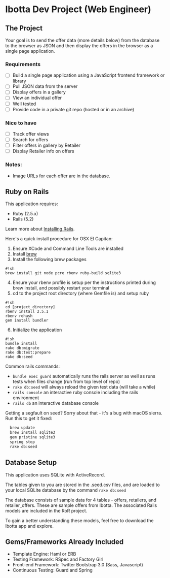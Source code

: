 Ibotta Dev Project (Web Engineer)
=========

The Project
---
Your goal is to send the offer data (more details below) from the
database to the browser as JSON and then display the offers in the
browser as a single page application.

### Requirements
 * [ ] Build a single page application using a JavaScript frontend framework or library
 * [ ] Pull JSON data from the server
 * [ ] Display offers in a gallery
 * [ ] View an individual offer
 * [ ] Well tested
 * [ ] Provide code in a private git repo (hosted or in an archive)

### Nice to have
 * [ ] Track offer views
 * [ ] Search for offers
 * [ ] Filter offers in gallery by Retailer
 * [ ] Display Retailer info on offers

### Notes:

 * Image URLs for each offer are in the database.


Ruby on Rails
---

This application requires:

* Ruby (2.5.x)
* Rails (5.2)

Learn more about [Installing Rails](http://railsapps.github.io/installing-rails.html).

Here's a quick install procedure for OSX El Capitan:

1. Ensure XCode and Command Line Tools are installed
2. Install [brew](http://brew.sh/)
3. Install the following brew packages
```
#!sh
brew install git node pcre rbenv ruby-build sqlite3
```
4. Ensure your rbenv profile is setup per the instructions printed during brew install, and possibly restart your terminal
5. cd to the project root directory (where Gemfile is) and setup ruby
```
#!sh
cd [project_directory]
rbenv install 2.5.1
rbenv rehash
gem install bundler
```
6. Initialize the application
```
#!sh
bundle install
rake db:migrate
rake db:test:prepare
rake db:seed
```

Common rails commands:
* ```bundle exec guard``` automatically runs the rails server as well as runs tests when files change (run from top level of repo)
* ```rake db:seed``` will always reload the given test data (will take a while)
* ```rails console``` an interactive ruby console including the rails environment
* ```rails db``` an interactive database console

Getting a segfault on seed?
Sorry about that - it's a bug with macOS sierra. Run this to get it fixed:

```sh
  brew update
  brew install sqlite3
  gem pristine sqlite3
  spring stop
  rake db:seed
```

Database Setup
---

This application uses SQLite with ActiveRecord.

The tables given to you are stored in the .seed.csv files, and are
loaded to your local SQLite database by the command ```rake db:seed```

The database consists of sample data for 4 tables - offers,
retailers, and retailer_offers. These are sample offers from Ibotta.
The associated Rails models are included in the RoR project.

To gain a better understanding these models, feel free to download
the Ibotta app and explore.

Gems/Frameworks Already Included
---
* Template Engine: Haml or ERB
* Testing Framework: RSpec and Factory Girl
* Front-end Framework: Twitter Bootstrap 3.0 (Sass, Javascript)
* Continuous Testing: Guard and Spring
